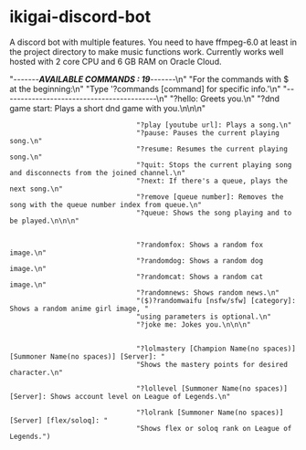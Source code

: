 # ikigai-discord-bot
A discord bot with multiple features.
You need to have ffmpeg-6.0 at least in the project directory to make music functions work.
Currently works well hosted with 2 core CPU and 6 GB RAM on Oracle Cloud.


"-------***AVAILABLE COMMANDS : 19***-------\n"
                                   "For the commands with $ at the beginning:\n"
                                   "Type '?commands [command] for specific info.'\n"
                                   "------------------------------------------\n"
                                   "?hello: Greets you.\n"
                                   "?dnd game start: Plays a short dnd game with you.\n\n\n"


                                   "?play [youtube url]: Plays a song.\n"
                                   "?pause: Pauses the current playing song.\n"
                                   "?resume: Resumes the current playing song.\n"
                                   "?quit: Stops the current playing song and disconnects from the joined channel.\n"
                                   "?next: If there's a queue, plays the next song.\n"
                                   "?remove [queue number]: Removes the song with the queue number index from queue.\n"
                                   "?queue: Shows the song playing and to be played.\n\n\n"


                                   "?randomfox: Shows a random fox image.\n"
                                   "?randomdog: Shows a random dog image.\n"
                                   "?randomcat: Shows a random cat image.\n"
                                   "?randomnews: Shows random news.\n"
                                   "($)?randomwaifu [nsfw/sfw] [category]: Shows a random anime girl image, "
                                   "using parameters is optional.\n"
                                   "?joke me: Jokes you.\n\n\n"


                                   "?lolmastery [Champion Name(no spaces)] [Summoner Name(no spaces)] [Server]: "
                                   "Shows the mastery points for desired character.\n"

                                   "?lollevel [Summoner Name(no spaces)] [Server]: Shows account level on League of Legends.\n"

                                   "?lolrank [Summoner Name(no spaces)] [Server] [flex/soloq]: "
                                   "Shows flex or soloq rank on League of Legends.")
